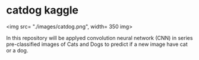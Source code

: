 # catdog kaggle

<img src= "./images/catdog.png", width= 350 img>

  In this repository  will be applyed convolution neural network (CNN) in series
pre-classified images of Cats and Dogs to predict if a new image have cat or a dog.
